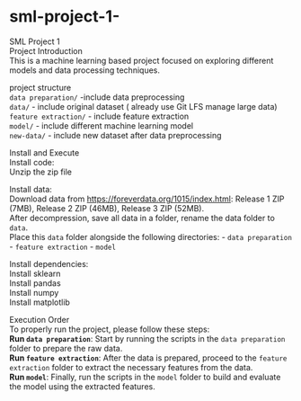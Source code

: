 # sml-project-1-
SML Project 1  
Project Introduction  
This is a machine learning based project focused on exploring different models and data processing techniques.  

project structure  
`data preparation/` -include data preprocessing  
`data/` - include original dataset ( already use Git LFS manage large data)  
`feature extraction/` - include feature extraction  
`model/` - include different machine learning model  
`new-data/` - include new dataset after data preprocessing  

Install and Execute  
Install code:  
Unzip the zip file  

Install data:  
Download data from https://foreverdata.org/1015/index.html: Release 1 ZIP (7MB), Release 2 ZIP (46MB), Release 3 ZIP (52MB).  
After decompression, save all data in a folder, rename the data folder to `data`.  
 Place this `data` folder alongside the following directories: - `data preparation` - `feature extraction` - `model`  

Install dependencies:  
Install sklearn  
Install pandas  
Install numpy     
Install matplotlib  

Execution Order  
To properly run the project, please follow these steps:  
**Run `data preparation`**: Start by running the scripts in the `data preparation` folder to prepare the raw data.  
**Run `feature extraction`**: After the data is prepared, proceed to the `feature extraction` folder to extract the necessary features from the data.  
**Run `model`**: Finally, run the scripts in the `model` folder to build and evaluate the model using the extracted features.

